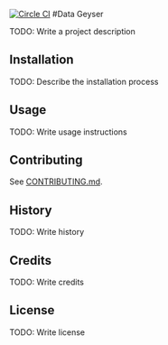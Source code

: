 [![Circle CI](https://circleci.com/gh/HR-Data-Geyser/Data-Geyser.png?style=badge&circle-token=6cffbaab360c3e24eeb4b3fffe1afb7da7c389ff)](https://circleci.com/gh/HR-Data-Geyser/Data-Geyser)
#Data Geyser

TODO: Write a project description

## Installation

TODO: Describe the installation process

## Usage

TODO: Write usage instructions

## Contributing

See [CONTRIBUTING.md](CONTRIBUTING.md).

## History

TODO: Write history

## Credits

TODO: Write credits

## License

TODO: Write license
